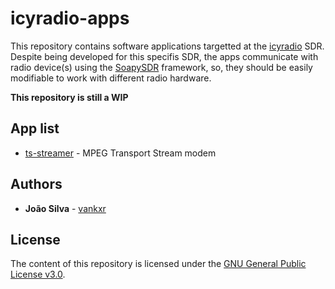 # icyradio-apps
This repository contains software applications targetted at the [icyradio](https://github.com/vankxr/icyradio) SDR. Despite being developed for this specifis SDR, the apps communicate with radio device(s) using the [SoapySDR](https://github.com/pothosware/SoapySDR) framework, so, they should be easily modifiable to work with different radio hardware.

**This repository is still a WIP**

## App list
 - [ts-streamer](https://github.com/vankxr/icyradio-apps/tree/master/ts-streamer) - MPEG Transport Stream modem

## Authors

* **João Silva** - [vankxr](https://github.com/vankxr)

## License

The content of this repository is licensed under the [GNU General Public License v3.0](LICENSE).